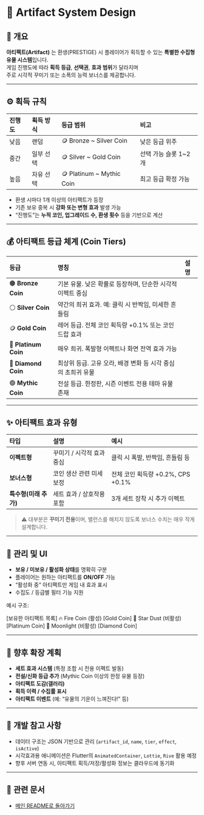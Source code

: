 # 💎 Artifact System Design

## 🧭 개요
**아티팩트(Artifact)** 는 환생(PRESTIGE) 시 플레이어가 획득할 수 있는 **특별한 수집형 유물 시스템**입니다.  
게임 진행도에 따라 **획득 등급**, **선택권**, **효과 범위**가 달라지며  
주로 시각적 꾸미기 또는 소폭의 능력 보너스를 제공합니다.

---

## ⚙️ 획득 규칙

| 진행도 | 획득 방식 | 등급 범위 | 비고 |
|:--------|:-----------|:------------|:------|
| 낮음 | 랜덤 | 🪙 Bronze ~ Silver Coin | 낮은 등급 위주 |
| 중간 | 일부 선택 | 🪙 Silver ~ Gold Coin | 선택 가능 슬롯 1~2개 |
| 높음 | 자유 선택 | 🪙 Platinum ~ Mythic Coin | 최고 등급 확정 가능 |

- 환생 시마다 1개 이상의 아티팩트가 등장  
- 기존 보유 중복 시 **강화 또는 변형 효과** 발생 가능  
- “진행도”는 **누적 코인, 업그레이드 수, 환생 횟수** 등을 기반으로 계산

---

## 💰 아티팩트 등급 체계 (Coin Tiers)

| 등급 | 명칭 | 설명 |
|:------|:------|:------|
| 🟤 **Bronze Coin** | 기본 유물. 낮은 확률로 등장하며, 단순한 시각적 이펙트 중심 |
| ⚪ **Silver Coin** | 약간의 희귀 효과. 예: 클릭 시 반짝임, 미세한 흔들림 |
| 🪙 **Gold Coin** | 레어 등급. 전체 코인 획득량 +0.1% 또는 코인 드랍 효과 |
| 🔵 **Platinum Coin** | 매우 희귀. 폭발형 이펙트나 화면 전역 효과 가능 |
| 💎 **Diamond Coin** | 최상위 등급. 고유 오라, 배경 변화 등 시각 중심의 초희귀 유물 |
| 🟢 **Mythic Coin** | 전설 등급. 한정판, 시즌 이벤트 전용 테마 유물 존재 |

---

## ✨ 아티팩트 효과 유형

| 타입 | 설명 | 예시 |
|:------|:------|:------|
| **이펙트형** | 꾸미기 / 시각적 효과 중심 | 클릭 시 폭발, 반짝임, 흔들림 등 |
| **보너스형** | 코인 생산 관련 미세 보정 | 전체 코인 획득량 +0.2%, CPS +0.1% |
| **특수형(미래 추가)** | 세트 효과 / 상호작용 포함 | 3개 세트 장착 시 추가 이펙트 |

> ⚠️ 대부분은 **꾸미기 전용**이며, 밸런스를 해치지 않도록 보너스 수치는 매우 작게 설계합니다.

---

## 🎨 관리 및 UI

- **보유 / 미보유 / 활성화 상태**를 명확히 구분  
- 플레이어는 원하는 아티팩트를 **ON/OFF** 가능  
- “활성화 중” 아티팩트만 게임 내 효과 표시  
- 수집도 / 등급별 필터 기능 지원  

예시 구조:

[보유한 아티팩트 목록]
🔥 Fire Coin (활성) [Gold Coin]
💫 Star Dust (비활성) [Platinum Coin]
🌙 Moonlight (비활성) [Diamond Coin]


---

## 🔮 향후 확장 계획

- **세트 효과 시스템** (특정 조합 시 전용 이펙트 발동)  
- **전설/신화 등급 추가** (Mythic Coin 이상의 한정 유물 등장)  
- **아티팩트 도감(갤러리)**  
- **획득 이력 / 수집률 표시**  
- **아티팩트 이벤트** (예: “유물의 기운이 느껴진다!” 등)

---

## 🧩 개발 참고 사항
- 데이터 구조는 JSON 기반으로 관리 (`artifact_id`, `name`, `tier`, `effect`, `isActive`)  
- 시각효과용 애니메이션은 Flutter의 `AnimatedContainer`, `Lottie`, `Rive` 활용 예정  
- 향후 서버 연동 시, 아티팩트 획득/저장/활성화 정보는 클라우드에 동기화  

---

## 📂 관련 문서
- [메인 README로 돌아가기](./README.md)
